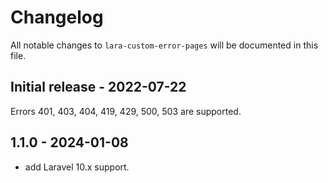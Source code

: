 # Changelog

All notable changes to `lara-custom-error-pages` will be documented in this file.

## Initial release - 2022-07-22

Errors 401, 403, 404, 419, 429, 500, 503 are supported.

## 1.1.0 - 2024-01-08

- add Laravel 10.x support.
